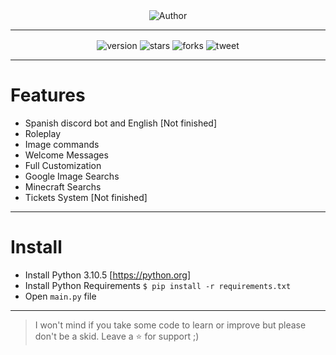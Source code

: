 <div align="center">
  <a><img align="center" alt="Author" src="https://namemc.xyz/banner.jpg"></a>
</div>

---
<div align="center">
  <a><img align="center" alt="version" src="https://img.shields.io/badge/Version-1.0-brightgreen"></a>
  <a><img align="center" alt="stars" src="https://img.shields.io/github/stars/lbeete/discord-bot"></a>
  <a><img align="center" alt="forks" src="https://img.shields.io/github/forks/lbeete/discord-bot"></a>
  <a><img align="center" alt="tweet" src="https://img.shields.io/twitter/url?url=https%3A%2F%2Fgithub.com%2Flbeete%2Fdiscord-bot"</a>
</div>

---

# Features

- Spanish discord bot and English [Not finished]
- Roleplay
- Image commands
- Welcome Messages
- Full Customization
- Google Image Searchs
- Minecraft Searchs
- Tickets System [Not finished]

---

# Install

- Install Python 3.10.5 [https://python.org]
- Install Python Requirements `$ pip install -r requirements.txt`
- Open `main.py` file

---


> I won't mind if you take some code to learn or improve but please don't be a skid.
> Leave a ⭐ for support ;)
